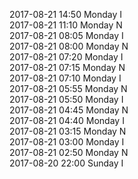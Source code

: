 2017-08-21 14:50 Monday  I  
2017-08-21 11:10 Monday  N  
2017-08-21 08:05 Monday  I  
2017-08-21 08:00 Monday  N  
2017-08-21 07:20 Monday  I  
2017-08-21 07:15 Monday  N  
2017-08-21 07:10 Monday  I  
2017-08-21 05:55 Monday  N  
2017-08-21 05:50 Monday  I  
2017-08-21 04:45 Monday  N  
2017-08-21 04:40 Monday  I  
2017-08-21 03:15 Monday  N  
2017-08-21 03:00 Monday  I  
2017-08-21 02:50 Monday  N  
2017-08-20 22:00 Sunday  I  
